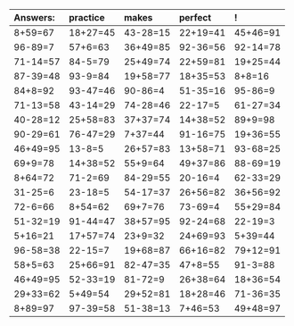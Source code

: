 | Answers: | practice | makes | perfect | ! |
| :--- | :--- | :--- | :--- | :--- |
| 8+59=67 | 18+27=45 | 43-28=15 | 22+19=41 | 45+46=91 | 
| 96-89=7 | 57+6=63 | 36+49=85 | 92-36=56 | 92-14=78 | 
| 71-14=57 | 84-5=79 | 25+49=74 | 22+59=81 | 19+25=44 | 
| 87-39=48 | 93-9=84 | 19+58=77 | 18+35=53 | 8+8=16 | 
| 84+8=92 | 93-47=46 | 90-86=4 | 51-35=16 | 95-86=9 | 
| 71-13=58 | 43-14=29 | 74-28=46 | 22-17=5 | 61-27=34 | 
| 40-28=12 | 25+58=83 | 37+37=74 | 14+38=52 | 89+9=98 | 
| 90-29=61 | 76-47=29 | 7+37=44 | 91-16=75 | 19+36=55 | 
| 46+49=95 | 13-8=5 | 26+57=83 | 13+58=71 | 93-68=25 | 
| 69+9=78 | 14+38=52 | 55+9=64 | 49+37=86 | 88-69=19 | 
| 8+64=72 | 71-2=69 | 84-29=55 | 20-16=4 | 62-33=29 | 
| 31-25=6 | 23-18=5 | 54-17=37 | 26+56=82 | 36+56=92 | 
| 72-6=66 | 8+54=62 | 69+7=76 | 73-69=4 | 55+29=84 | 
| 51-32=19 | 91-44=47 | 38+57=95 | 92-24=68 | 22-19=3 | 
| 5+16=21 | 17+57=74 | 23+9=32 | 24+69=93 | 5+39=44 | 
| 96-58=38 | 22-15=7 | 19+68=87 | 66+16=82 | 79+12=91 | 
| 58+5=63 | 25+66=91 | 82-47=35 | 47+8=55 | 91-3=88 | 
| 46+49=95 | 52-33=19 | 81-72=9 | 26+38=64 | 18+36=54 | 
| 29+33=62 | 5+49=54 | 29+52=81 | 18+28=46 | 71-36=35 | 
| 8+89=97 | 97-39=58 | 51-38=13 | 7+46=53 | 49+48=97 | 
